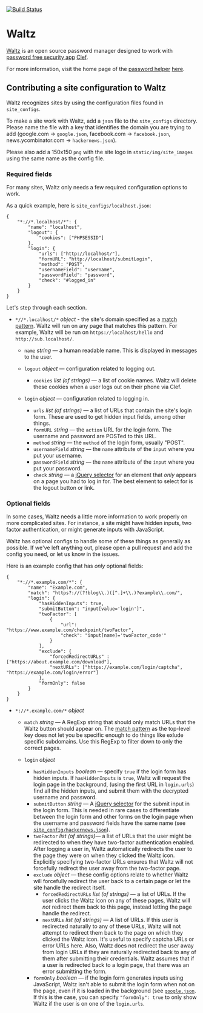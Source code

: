 [![Build Status](https://travis-ci.org/waltzio/waltz.png)](https://travis-ci.org/waltzio/waltz)

# Waltz
[Waltz](https://getwaltz.com) is an open source password manager designed to work with [password free security app](https://getclef.com) [Clef](https://getclef.com).

For more information, visit the home page of the [password helper](https://getwaltz.com) [here](https://getwaltz.com). 

## Contributing a site configuration to Waltz

Waltz recognizes sites by using the configuration files found in
`site_configs`.

To make a site work with Waltz, add a `json` file to the `site_configs`
directory. Please name the file with a key that identifies the domain you
are trying to add (google.com -> `google.json`, facebook.com -> `facebook.json`, news.ycombinator.com -> `hackernews.json`). 

Please also add a 150x150 `png` with the site logo in `static/img/site_images`
using the same name as the config file.

### Required fields

For many sites, Waltz only needs a few required configuration options to work. 

As a quick example, here is `site_configs/localhost.json`:

    {
        "*://*.localhost/*": {
            "name": "localhost",
            "logout": {
                "cookies": ["PHPSESSID"]
            },
            "login": {
                "urls": ["http://localhost/"],
                "formURL": "http://localhost/submitLogin",
                "method": "POST",
                "usernameField": "username",
                "passwordField": "password",
                "check": "#logged_in"
            }
        }
    }

Let's step through each section. 

- `*//*.localhost/*` *object* - the site's domain specified as a [match
pattern](http://developer.chrome.com/extensions/match_patterns.html). Waltz
will run on any page that matches this pattern. For example, Waltz will be run
on `https://localhost/hello` and `http://sub.localhost/`.

    - `name` *string* — a human readable name. This is displayed in messages to the user.
    
    
    - `logout` *object* — configuration related to logging out. 
    
        - `cookies` *list (of strings)* — a list of cookie names. Waltz will delete these cookies when a user logs out on
    their phone via Clef. 
    
    -  `login` *object* — configuration related to logging in.
    
        - `urls` *list (of strings)* — a list of URLs that contain the site's login form. These are used to get hidden
    input fields, among other things.
        - `formURL` *string* — the `action` URL for the login form. The username and password are POSTed to this URL. 
        - `method` *string* — the `method` of the login form, usually "POST".
        - `usernameField` *string* — the `name` attribute of the `input` where you put your username.
        - `passwordField` *string* — the `name` attribute of the `input` where you put your password.
        - `check` *string* — a  [jQuery selector](http://api.jquery.com/category/selectors/) for an element that *only*
    appears on a page you had to log in for. The best element to select for is the logout button or link.

### Optional fields

In some cases, Waltz needs a little more information to work properly on more
complicated sites. For instance, a site might have hidden inputs, two
factor authentication, or might generate inputs with JavaScript.

Waltz has optional configs to handle some of these things as generally as
possible. If we've left anything out, please open a pull request and add the
config you need, or let us know in the issues.

Here is an example config that has *only* optional fields:

    {
        "*://*.example.com/*": { 
            "name": "Example.com",
            "match": "https?://(?!blog\\.)([^.]+\\.)?example\\.com/",
            "login": {
                "hasHiddenInputs": true,
                "submitButton": "input[value='login']",
                "twoFactor": [
                    {
                        "url": "https://www.example.com/checkpoint/twoFactor",
                        "check": "input[name]='twoFactor_code'"
                    }     
                ],
                "exclude": {
                    "forcedRedirectURLs" : ["https://about.example.com/download"],
                    "nextURLs": ["https://example.com/login/captcha", "https://example.com/login/error"]
                },
                "formOnly": false
            }
        }
    }


- `*://*.example.com/*` *object*
    - `match` *string* — A RegExp string that should only match URLs that the Waltz button should appear on.  The [match
pattern](http://developer.chrome.com/extensions/match_patterns.html) as the top-level key does not let you be specific enough to do things like exlude specific subdomains.  Use this RegExp to filter down to only the correct pages. 
    - `login` *object*
    
        - `hasHiddenInputs` *boolean* — specify `true` if the login form has hidden inputs. If `hasHiddenInputs` is
    `true`, Waltz will request the login page in the background, (using the first URL in
    `login.urls`) find all the hidden inputs, and submit them with the decrypted
    username and password.
        - `submitButton` *string* — A [jQuery selector](http://api.jquery.com/category/selectors/) for the submit input in the login form. This is needed in rare cases to differentiate between the login form and other forms on the login page when the
    username and password fields have the same name (see [`site_config/hackernews.json`](https://github.com/waltzio/waltz/blob/develop/site_configs/hackernews.json)).
        - `twoFactor` *list (of strings)*— a list of URLs that the user might be redirected to when they have two-factor
    authentication enabled. After logging a user in, Waltz automatically redirects the user to the page 
    they were on when they clicked the Waltz icon. Explicitly specifying two-factor
    URLs ensures that Waltz will not forcefully redirect the user away from the 
    two-factor page.
        - `exclude` *object* — these config options relate to whether Waltz will forcefully redirect the user
    back to a certain page or let the site handle the redirect itself.
            - `forcedRedirectURLs` *list (of strings)* — a list of URLs. If the user clicks the Waltz icon on any of these pages, Waltz
    will *not* redirect them back to this page, instead letting the page handle
    the redirect. 
            - `nextURLs` *list (of strings)* — A list of URLs. If this user is redirected naturally to any of these URLs,
    Waltz will not attempt to redirect them back to the page on which they clicked
    the Waltz icon.  It's useful to specify captcha URLs or error URLs here. Also, Waltz does not
    redirect the user away from login URLs if they are naturally redirected
    back to any of them after submitting their credentials. Waltz assumes that if
    a user is redirected back to a login page, that there was an error submitting
    the form.
        - `formOnly` *boolean* — if the login form generates inputs using JavaScript, Waltz isn't able to submit
    the login form when not on the page, even if it is loaded in the background (see [`google.json`](https://github.com/waltzio/waltz/blob/develop/site_configs/google.json). If this is the case, you can specify `"formOnly": true` to only show Waltz if
    the user is on one of the `login.urls`.
